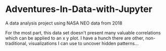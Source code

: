 # Adventures-In-Data-with-Jupyter
A data analysis project using NASA NEO data from 2018

For the most part, this data set doesn't present many valuable correlations which can be applied to an x y plot.
I have a hunch there are other, non-traditional, visualizations I can use to uncover hidden patterns...
